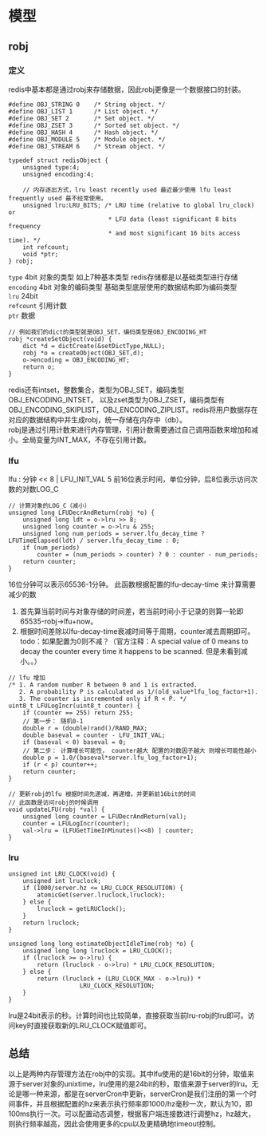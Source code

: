 # 模型
## robj
### 定义
redis中基本都是通过robj来存储数据，因此robj更像是一个数据接口的封装。
```
#define OBJ_STRING 0    /* String object. */
#define OBJ_LIST 1      /* List object. */
#define OBJ_SET 2       /* Set object. */
#define OBJ_ZSET 3      /* Sorted set object. */
#define OBJ_HASH 4      /* Hash object. */
#define OBJ_MODULE 5    /* Module object. */
#define OBJ_STREAM 6    /* Stream object. */

typedef struct redisObject {
    unsigned type:4;
    unsigned encoding:4;

    // 内存逐出方式，lru least recently used 最近最少使用 lfu least frequently used 最不经常使用。
    unsigned lru:LRU_BITS; /* LRU time (relative to global lru_clock) or
                            * LFU data (least significant 8 bits frequency
                            * and most significant 16 bits access time). */
    int refcount;
    void *ptr;
} robj;
```
`type` 4bit 对象的类型 如上7种基本类型 redis存储都是以基础类型进行存储  
`encoding` 4bit 对象的编码类型 基础类型底层使用的数据结构即为编码类型  
`lru` 24bit   
`refcount` 引用计数  
`ptr` 数据  
```
// 例如我们的dict的类型就是OBJ_SET，编码类型是OBJ_ENCODING_HT
robj *createSetObject(void) {
    dict *d = dictCreate(&setDictType,NULL);
    robj *o = createObject(OBJ_SET,d);
    o->encoding = OBJ_ENCODING_HT;
    return o;
}
```
redis还有intset，整数集合，类型为OBJ_SET，编码类型OBJ_ENCODING_INTSET。
以及zset类型为OBJ_ZSET，编码类型有OBJ_ENCODING_SKIPLIST，OBJ_ENCODING_ZIPLIST。redis将用户数据存在对应的数据结构中并生成robj，统一存储在内存中（db）。  
robj是通过引用计数来进行内存管理，引用计数需要通过自己调用函数来增加和减小。全局变量为INT_MAX，不存在引用计数。
### lfu
lfu : 分钟 << 8 | LFU_INIT_VAL 5 前16位表示时间，单位分钟，后8位表示访问次数的对数LOG_C
```
// 计算对象的LOG_C（减小）
unsigned long LFUDecrAndReturn(robj *o) {
    unsigned long ldt = o->lru >> 8;
    unsigned long counter = o->lru & 255;
    unsigned long num_periods = server.lfu_decay_time ? LFUTimeElapsed(ldt) / server.lfu_decay_time : 0;
    if (num_periods)
        counter = (num_periods > counter) ? 0 : counter - num_periods;
    return counter;
}
```
16位分钟可以表示65536-1分钟。 此函数根据配置的lfu-decay-time 来计算需要减少的数  
1. 首先算当前时间与对象存储的时间差，若当前时间小于记录的则算一轮即65535-robj->lfu+now。  
2. 根据时间差除以lfu-decay-time衰减时间等于周期，counter减去周期即可。todo：如果配置为0则不减？（官方注释：A special value of 0 means to decay the counter every time it happens to be scanned. 但是未看到减小。。）

```
// lfu 增加
/* 1. A random number R between 0 and 1 is extracted.
   2. A probability P is calculated as 1/(old_value*lfu_log_factor+1).
   3. The counter is incremented only if R < P. */
uint8_t LFULogIncr(uint8_t counter) {
    if (counter == 255) return 255;
    // 第一步： 随机0-1
    double r = (double)rand()/RAND_MAX;
    double baseval = counter - LFU_INIT_VAL;
    if (baseval < 0) baseval = 0;
    // 第二步： 计算增长可能性， counter越大 配置的对数因子越大 则增长可能性越小
    double p = 1.0/(baseval*server.lfu_log_factor+1);
    if (r < p) counter++;
    return counter;
}

// 更新robj的lfu 根据时间先递减，再递增。并更新前16bit的时间
// 此函数是访问robj的时候调用
void updateLFU(robj *val) {
    unsigned long counter = LFUDecrAndReturn(val);
    counter = LFULogIncr(counter);
    val->lru = (LFUGetTimeInMinutes()<<8) | counter;
}
```
### lru
```
unsigned int LRU_CLOCK(void) {
    unsigned int lruclock;
    if (1000/server.hz <= LRU_CLOCK_RESOLUTION) {
        atomicGet(server.lruclock,lruclock);
    } else {
        lruclock = getLRUClock();
    }
    return lruclock;
}

unsigned long long estimateObjectIdleTime(robj *o) {
    unsigned long long lruclock = LRU_CLOCK();
    if (lruclock >= o->lru) {
        return (lruclock - o->lru) * LRU_CLOCK_RESOLUTION;
    } else {
        return (lruclock + (LRU_CLOCK_MAX - o->lru)) *
                    LRU_CLOCK_RESOLUTION;
    }
}
```
lru是24bit表示的秒。计算时间也比较简单，直接获取当前lru-robj的lru即可。访问key时直接获取新的LRU_CLOCK赋值即可。  

## 总结
以上是两种内存管理方法在robj中的实现。其中lfu使用的是16bit的分钟，取值来源于server对象的unixtime，lru使用的是24bit的秒，取值来源于server的lru。无论是哪一种来源，都是在serverCron中更新，serverCron是我们注册的第一个时间事件，并且根据配置的hz来表示执行频率即1000/hz毫秒一次，默认为10，即100ms执行一次。可以配置动态调整，根据客户端连接数进行调整hz，hz越大，则执行频率越高，因此会使用更多的cpu以及更精确地timeout控制。
